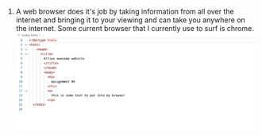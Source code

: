 1) A web browser does it's job by taking information from all over the internet and bringing it to your viewing and can take you anywhere on the internet. Some current browser that I currently use to surf is chrome.
![screenshot.jpg](./images/screenshot.jpg)




